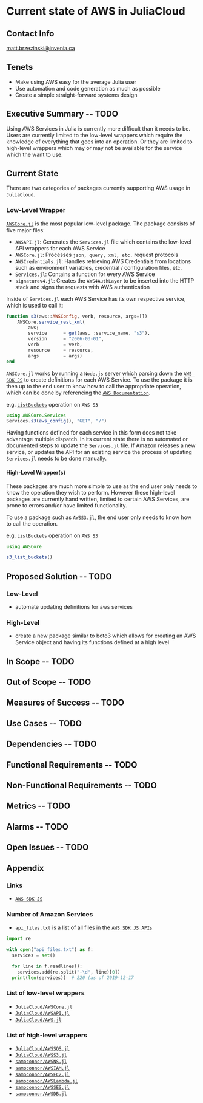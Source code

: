 # Current state of AWS in JuliaCloud

## Contact Info
matt.brzezinski@invenia.ca

## Tenets
- Make using AWS easy for the average Julia user
- Use automation and code generation as much as possible
- Create a simple straight-forward systems design

## Executive Summary  -- TODO
Using AWS Services in Julia is currently more difficult than it needs to be.
Users are currently limited to the low-level wrappers which require the knowledge of everything that goes into an operation.
Or they are limited to high-level wrappers which may or may not be available for the service which the want to use.

## Current State
There are two categories of packages currently supporting AWS usage in `JuliaCloud`.

### Low-Level Wrapper
[`AWSCore.jl`](https://github.com/JuliaCloud/AWSCore.jl) is the most popular low-level package.
The package consists of five major files:

- `AWSAPI.jl`: Generates the `Services.jl` file which contains the low-level API wrappers for each AWS Service
- `AWSCore.jl`: Processes `json, query, xml, etc.` request protocols
- `AWSCredentials.jl`: Handles retrieving AWS Credentials from locations such as environment variables, credential / configuration files, etc.
- `Services.jl`: Contains a function for every AWS Service
- `signaturev4.jl`: Creates the `AWS4AuthLayer` to be inserted into the HTTP stack and signs the requests with AWS authentication

Inside of `Services.jl` each AWS Service has its own respective service, which is used to call it:
```julia
function s3(aws::AWSConfig, verb, resource, args=[])
    AWSCore.service_rest_xml(
        aws;
        service      = get(aws, :service_name, "s3"),
        version      = "2006-03-01",
        verb         = verb,
        resource     = resource,
        args         = args)
end
```

`AWSCore.jl` works by running a `Node.js` server which parsing down the [`AWS SDK JS`](https://github.com/aws/aws-sdk-js) to create definitions for each AWS Service.
To use the package it is then up to the end user to know how to call the appropriate operation, which can be done by referencing the [`AWS Documentation`](https://docs.aws.amazon.com/index.html).

e.g. [`ListBuckets`](https://docs.aws.amazon.com/AmazonS3/latest/API/API_ListBuckets.html) operation on `AWS S3`
```julia
using AWSCore.Services
Services.s3(aws_config(), "GET", "/")
```

Having functions defined for each service in this form does not take advantage multiple dispatch.
In its current state there is no automated or documented steps to update the `Services.jl` file.
If Amazon releases a new service, or updates the API for an existing service the process of updating `Services.jl` needs to be done manually.

#### High-Level Wrapper(s)
These packages are much more simple to use as the end user only needs to know the operation they wish to perform.
However these high-level packages are currently hand written, limited to certain AWS Services, are prone to errors and/or have limited functionality.

To use a package such as [`AWSS3.jl`](https://github.com/JuliaCloud/AWSS3.jl), the end user only needs to know how to call the operation.

e.g. `ListBuckets` operation on `AWS S3`
```julia
using AWSCore

s3_list_buckets()
```

## Proposed Solution -- TODO

### Low-Level
- automate updating definitions for aws services

### High-Level
- create a new package similar to boto3 which allows for creating an AWS Service object and having its functions defined at a high level

## In Scope -- TODO

## Out of Scope -- TODO

## Measures of Success -- TODO

## Use Cases -- TODO

## Dependencies -- TODO

## Functional Requirements -- TODO

## Non-Functional Requirements -- TODO

## Metrics -- TODO

## Alarms -- TODO

## Open Issues -- TODO

## Appendix

### Links
- [`AWS SDK JS`](https://github.com/aws/aws-sdk-js/tree/master/apis)

### Number of Amazon Services
- `api_files.txt` is a list of all files in the [`AWS SDK JS APIs`](https://github.com/aws/aws-sdk-js/tree/master/apis)

```python
import re

with open("api_files.txt") as f:
  services = set()

  for line in f.readlines():
    services.add(re.split("-\d", line)[0])
  print(len(services))  # 220 (as of 2019-12-17
```

### List of low-level wrappers
- [`JuliaCloud/AWSCore.jl`](https://github.com/JuliaCloud/AWSCore.jl)
- [`JuliaCloud/AWSAPI.jl`](https://github.com/JuliaCloud/AWSAPI.jl)
- [`JuliaCloud/AWS.jl`](https://github.com/JuliaCloud/AWS.jl)

### List of high-level wrappers
- [`JuliaCloud/AWSSQS.jl`](https://github.com/JuliaCloud/AWSSQS.jl)
- [`JuliaCloud/AWSS3.jl`](https://github.com/JuliaCloud/AWSS3.jl)
- [`samoconnor/AWSNS.jl`](https://github.com/samoconnor/AWSSNS.jl)
- [`samoconnor/AWSIAM.jl`](https://github.com/samoconnor/AWSIAM.jl)
- [`samoconnor/AWSEC2.jl`](https://github.com/samoconnor/AWSEC2.jl)
- [`samoconnor/AWSLambda.jl`](https://github.com/samoconnor/AWSLambda.jl)
- [`samoconnor/AWSSES.jl`](https://github.com/samoconnor/AWSSES.jl)
- [`samoconnor/AWSDB.jl`](https://github.com/samoconnor/AWSSDB.jl)
